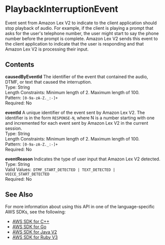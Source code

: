 # PlaybackInterruptionEvent<a name="API_runtime_PlaybackInterruptionEvent"></a>

Event sent from Amazon Lex V2 to indicate to the client application should stop playback of audio\. For example, if the client is playing a prompt that asks for the user's telephone number, the user might start to say the phone number before the prompt is complete\. Amazon Lex V2 sends this event to the client application to indicate that the user is responding and that Amazon Lex V2 is processing their input\.

## Contents<a name="API_runtime_PlaybackInterruptionEvent_Contents"></a>

 **causedByEventId**   <a name="lexv2-Type-runtime_PlaybackInterruptionEvent-causedByEventId"></a>
The identifier of the event that contained the audio, DTMF, or text that caused the interruption\.  
Type: String  
Length Constraints: Minimum length of 2\. Maximum length of 100\.  
Pattern: `[0-9a-zA-Z._:-]+`   
Required: No

 **eventId**   <a name="lexv2-Type-runtime_PlaybackInterruptionEvent-eventId"></a>
A unique identifier of the event sent by Amazon Lex V2\. The identifier is in the form `RESPONSE-N`, where N is a number starting with one and incremented for each event sent by Amazon Lex V2 in the current session\.  
Type: String  
Length Constraints: Minimum length of 2\. Maximum length of 100\.  
Pattern: `[0-9a-zA-Z._:-]+`   
Required: No

 **eventReason**   <a name="lexv2-Type-runtime_PlaybackInterruptionEvent-eventReason"></a>
Indicates the type of user input that Amazon Lex V2 detected\.  
Type: String  
Valid Values:` DTMF_START_DETECTED | TEXT_DETECTED | VOICE_START_DETECTED`   
Required: No

## See Also<a name="API_runtime_PlaybackInterruptionEvent_SeeAlso"></a>

For more information about using this API in one of the language\-specific AWS SDKs, see the following:
+  [ AWS SDK for C\+\+](https://docs.aws.amazon.com/goto/SdkForCpp/runtime.lex.v2-2020-08-07/PlaybackInterruptionEvent) 
+  [ AWS SDK for Go](https://docs.aws.amazon.com/goto/SdkForGoV1/runtime.lex.v2-2020-08-07/PlaybackInterruptionEvent) 
+  [ AWS SDK for Java V2](https://docs.aws.amazon.com/goto/SdkForJavaV2/runtime.lex.v2-2020-08-07/PlaybackInterruptionEvent) 
+  [ AWS SDK for Ruby V3](https://docs.aws.amazon.com/goto/SdkForRubyV3/runtime.lex.v2-2020-08-07/PlaybackInterruptionEvent) 